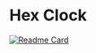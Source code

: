 # Hex Clock

[![Readme Card](https://github-readme-stats.vercel.app/api/pin/?username=pybluepanda&theme=gotham&show_owner=True&&repo=he_clock)](https://github.com/PyBluePanda/hex_clock.git)
